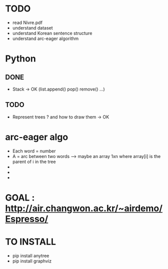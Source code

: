 # TODO
 + read Nivre.pdf
 + understand dataset
 + understand Korean sentence structure
 + understand arc-eager algorithm

# Python
## DONE
 + Stack -> OK (list.append() pop() remove() ...)
 
## TODO
 + Represent trees ? and how to draw them -> OK

# arc-eager algo
 + Each word = number
 + A = arc between two words --> maybe an array 1xn where array[i] is the parent of i in the tree
 + 
 + 
 + 

# GOAL : http://air.changwon.ac.kr/~airdemo/Espresso/

# TO INSTALL
 + pip install anytree
 + pip install graphviz
